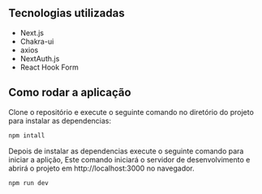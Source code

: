 ## Tecnologias utilizadas
 - Next.js
 - Chakra-ui
 - axios
 - NextAuth.js
 - React Hook Form 

## Como rodar a aplicação
Clone o repositório e execute o seguinte comando no diretório do projeto para instalar as dependencias:
```bash
npm intall    
```

Depois de instalar as dependencias execute o seguinte comando para iniciar a aplição,
Este comando iniciará o servidor de desenvolvimento e abrirá o projeto em http://localhost:3000 no navegador.
```bash
npm run dev
```

